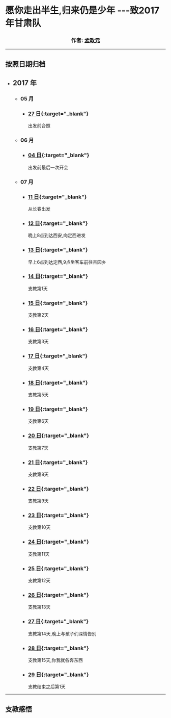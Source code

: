 # 愿你走出半生,归来仍是少年 ---致2017年甘肃队

<h3 align="center">
作者:  <a href="//twesix.cn">孟政元</a>
</h3>
<link href="style.css" rel="stylesheet" >

---

## 按照日期归档

- ## 2017 年
  - ### 05 月
    - ### [27 日](daily/2017/05/27){:target="_blank"}
      出发前合照
  - ### 06 月
    - ### [04 日](daily/2017/06/04){:target="_blank"}
      出发前最后一次开会
  - ### 07 月
    - ### [11 日](daily/2017/07/11){:target="_blank"}
      从长春出发
    - ### [12 日](daily/2017/07/12){:target="_blank"}
      晚上8点到达西安,向定西进发
    - ### [13 日](daily/2017/07/13){:target="_blank"}
      早上6点到达定西,9点坐客车前往杏园乡
    - ### [14 日](daily/2017/07/14){:target="_blank"}
      支教第1天
    - ### [15 日](daily/2017/07/15){:target="_blank"}
      支教第2天
    - ### [16 日](daily/2017/07/16){:target="_blank"}
      支教第3天
    - ### [17 日](daily/2017/07/17){:target="_blank"}
      支教第4天
    - ### [18 日](daily/2017/07/18){:target="_blank"}
      支教第5天
    - ### [19 日](daily/2017/07/19){:target="_blank"}
      支教第6天
    - ### [20 日](daily/2017/07/20){:target="_blank"}
      支教第7天
    - ### [21 日](daily/2017/07/21){:target="_blank"}
      支教第8天
    - ### [22 日](daily/2017/07/22){:target="_blank"}
      支教第9天
    - ### [23 日](daily/2017/07/23){:target="_blank"}
      支教第10天
    - ### [24 日](daily/2017/07/24){:target="_blank"}
      支教第11天
    - ### [25 日](daily/2017/07/25){:target="_blank"}
      支教第12天
    - ### [26 日](daily/2017/07/26){:target="_blank"}
      支教第13天
    - ### [27 日](daily/2017/07/27){:target="_blank"}
      支教第14天,晚上与孩子们深情告别
    - ### [28 日](daily/2017/07/28){:target="_blank"}
      支教第15天,你我就各奔东西
    - ### [29 日](daily/2017/07/29){:target="_blank"}
      支教结束之后第1天

---

## 支教感悟